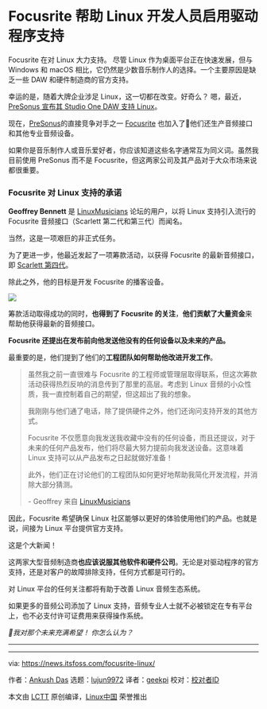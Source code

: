 [#]: subject: "Focusrite Extends Help to Linux Developer to Enable Driver Support"
[#]: via: "https://news.itsfoss.com/focusrite-linux/"
[#]: author: "Ankush Das https://news.itsfoss.com/author/ankush/"
[#]: collector: "lujun9972/lctt-scripts-1693450080"
[#]: translator: "geekpi"
[#]: reviewer: " "
[#]: publisher: " "
[#]: url: " "

Focusrite 帮助 Linux 开发人员启用驱动程序支持
======
Focusrite 在对 Linux 大力支持。
尽管 Linux 作为桌面平台正在快速发展，但与 Windows 和 macOS 相比，它仍然是少数音乐制作人的选择。一个主要原因是缺乏一些 DAW 和硬件制造商的官方支持。

幸运的是，随着大牌企业涉足 Linux，这一切都在改变。好奇么？ 嗯，最近，[PreSonus 宣布其 Studio One DAW 支持 Linux][1]。

现在，[PreSonus][3]的直接竞争对手之一 [Focusrite][2] 也加入了🤩他们还生产音频接口和其他专业音频设备。

如果你是音乐制作人或音乐爱好者，你应该知道这些名字通常互为同义词。虽然我目前使用 PreSonus 而不是 Focusrite，但这两家公司及其产品对于大众市场来说都很重要。

### Focusrite 对 Linux 支持的承诺

**Geoffrey Bennett** 是 [LinuxMusicians][5] 论坛的用户，以将 Linux 支持引入流行的 Focusrite 音频接口（Scarlett 第二代和第三代）而闻名。

当然，这是一项艰巨的非正式任务。

为了更进一步，他最近发起了一项筹款活动，以获得 Focusrite 的最新音频接口，即 [Scarlett 第四代][6]。

除此之外，他的目标是开发 Focusrite 的播客设备。

![][7]

筹款活动取得成功的同时，**也得到了 Focusrite 的关注**，**他们贡献了大量资金**来帮助他获得最新的音频接口。

**Focusrite 还提出在发布前向他发送他没有的任何设备以及未来的产品。**

最重要的是，他们提到了他们的**工程团队如何帮助他改进开发工作**。

> 虽然我之前一直很难与 Focusrite 的工程师或管理层取得联系，但这次筹款活动获得热烈反响的消息传到了那里的高层。考虑到 Linux 音频的小众性质，我一直控制着自己的期望，但这超出了我的想象。
>
> 我刚刚与他们通了电话，除了提供硬件之外，他们还询问支持开发的其他方式。
>
> Focusrite 不仅愿意向我发送我收藏中没有的任何设备，而且还提议，对于未来的任何产品发布，他们将尽最大努力提前向我发送设备。这意味着 Linux 支持可以从产品发布之日起就做好准备！
>
> 此外，他们正在讨论他们的工程团队如何更好地帮助我简化开发流程，并消除大部分猜测。
>
> \- Geoffrey 来自 [LinuxMusicians][8]

因此，Focusrite 希望确保 Linux 社区能够以更好的体验使用他们的产品。也就是说，间接为 Linux 平台提供官方支持。

这是个大新闻！

这两家大型音频制造商**也应该说服其他软件和硬件公司**。无论是对驱动程序的官方支持，还是对客户的故障排除支持，任何方式都是可行的。

对 Linux 平台的任何关注都将有助于改善 Linux 音频生态系统。

如果更多的音频公司添加了 Linux 支持，音频专业人士就不必被锁定在专有平台上，也不必支付许可证费用来获得操作系统。

_💬我对那个未来充满希望！ 你怎么认为？_

* * *

--------------------------------------------------------------------------------

via: https://news.itsfoss.com/focusrite-linux/

作者：[Ankush Das][a]
选题：[lujun9972][b]
译者：[geekpi](https://github.com/geekpi)
校对：[校对者ID](https://github.com/校对者ID)

本文由 [LCTT](https://github.com/LCTT/TranslateProject) 原创编译，[Linux中国](https://linux.cn/) 荣誉推出

[a]: https://news.itsfoss.com/author/ankush/
[b]: https://github.com/lujun9972
[1]: https://news.itsfoss.com/studio-one-linux/
[2]: https://focusrite.com/
[3]: https://www.presonus.com/
[5]: https://linuxmusicians.com/
[6]: https://focusrite.com/scarlett/4th-generation
[7]: https://news.itsfoss.com/content/images/2023/10/go-fund-me-focusrite.jpg
[8]: https://linuxmusicians.com/viewtopic.php?t=26173&start=15
